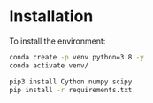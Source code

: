# Installation

To install the environment:

```sh
conda create -p venv python=3.8 -y
conda activate venv/ 

pip3 install Cython numpy scipy
pip install -r requirements.txt
```